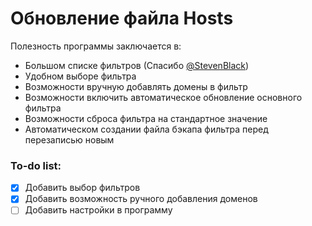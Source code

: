# Обновление файла Hosts
Полезность программы заключается в:
- Большом списке фильтров (Спасибо [@StevenBlack](https://github.com/stevenblack))
- Удобном выборе фильтра 
- Возможности вручную добавлять домены в фильтр
- Возможности включить автоматическое обновление основного фильтра
- Возможности сброса фильтра на стандартное значение
- Автоматическом создании файла бэкапа фильтра перед перезаписью новым

### To-do list:
- [x] Добавить выбор фильтров
- [x] Добавить возможность ручного добавления доменов
- [ ] Добавить настройки в программу
